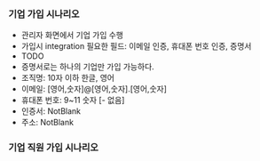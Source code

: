 ### 기업 가입 시나리오
- 관리자 화면에서 기업 가입 수행
- 가입시 integration 필요한 필드: 이메일 인증, 휴대폰 번호 인증, 증명서
- TODO
- 증명서로는 하나의 기업만 가입 가능하다.
- 조직명: 10자 이하 한글, 영어
- 이메일: [영어,숫자]@[영어,숫자].[영어,숫자]
- 휴대폰 번호: 9~11 숫자 [- 없음]
- 인증서: NotBlank
- 주소: NotBlank

### 기업 직원 가입 시나리오